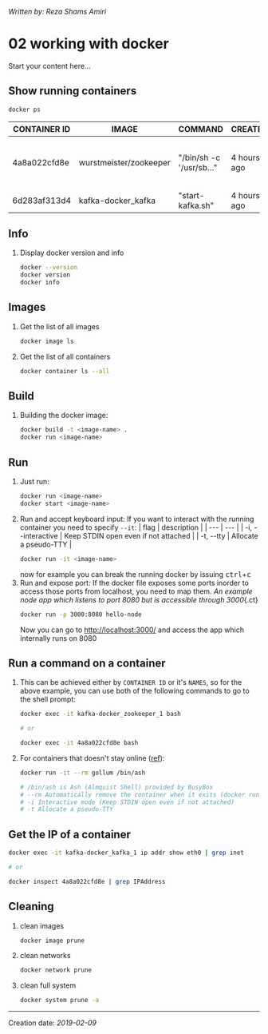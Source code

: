 _Written by: Reza Shams Amiri_

# 02 working with docker

Start your content here...

## Show running containers

``` sh
docker ps
```

| CONTAINER ID | IMAGE | COMMAND | CREATED | STATUS | PORTS | NAMES |
| ------------ | ----- | ------- | ------- | ------ | ----- | ----- |
| 4a8a022cfd8e | wurstmeister/zookeeper | "/bin/sh -c '/usr/sb…" | 4 hours ago | Up 4 hours | 22/tcp, 2888/tcp, 3888/tcp, 0.0.0.0:2181->2181/tcp | kafka\-docker\_zookeeper\_1 |
| 6d283af313d4 | kafka-docker_kafka | "start-kafka.sh" | 4 hours ago | Up 3 hours | 0.0.0.0:32772->9092/tcp | kafka\-docker\_kafka\_1 |

## Info

1. Display docker version and info   
    ``` sh
    docker --version
    docker version
    docker info
    ```

## Images

1. Get the list of all images   
    ``` sh
    docker image ls
    ```
1. Get the list of all containers   
    ``` sh
    docker container ls --all
    ```

## Build

1. Building the docker image:   
    ``` sh
    docker build -t <image-name> .
    docker run <image-name>
    ```
## Run
1. Just run:
   ``` sh
   docker run <image-name>
   docker start <image-name>
   ```
1. Run and accept keyboard input:
   If you want to interact with the running container you need to specify `--it`: 
   | flag | description  |
   | --- | --- |
   | -i, --interactive | Keep STDIN open even if not attached |
   | -t, --tty | Allocate a pseudo-TTY |
   ``` sh
   docker run -it <image-name>
   ```
   now for example you can break the running docker by issuing <kbd>ctrl</kbd>+<kbd>c</kbd>
3. Run and expose port:
   If the docker file exposes some ports inorder to access those ports from localhost, you need to map them.
   _An example node app which listens to port 8080 but is accessible through 3000_{.ct}
   ``` sh
   docker run -p 3000:8080 hello-node
   ```
   Now you can go to [http://localhost:3000/]() and access the app which internally runs on 8080
## Run a command on a container

1. This can be achieved either by `CONTAINER ID` or it's `NAMES`, so for the above example, you can use both of the following commands to go to the shell prompt:  
    ``` sh
    docker exec -it kafka-docker_zookeeper_1 bash

    # or

    docker exec -it 4a8a022cfd8e bash
    ```
1. For containers that doesn't stay online ([ref][LSASITDACSO]):   
    ``` sh
    docker run -it --rm gollum /bin/ash
    
    # /bin/ash is Ash (Almquist Shell) provided by BusyBox
    # --rm Automatically remove the container when it exits (docker run --help)
    # -i Interactive mode (Keep STDIN open even if not attached)
    # -t Allocate a pseudo-TTY
    ```


## Get the IP of a container

``` sh
docker exec -it kafka-docker_kafka_1 ip addr show eth0 | grep inet

# or

docker inspect 4a8a022cfd8e | grep IPAddress
```

## Cleaning
1. clean images
   ``` sh
   docker image prune
   ```
2. clean networks
   ``` sh
   docker network prune
   ```
3. clean full system
   ``` sh
   docker system prune -a
   ```

- - -
Creation date: _2019-02-09_

[LSASITDACSO]: https://stackoverflow.com/a/35689633/161312